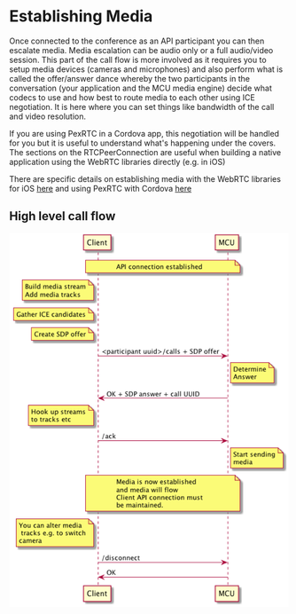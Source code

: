 ---
---
# Establishing Media

Once connected to the conference as an API participant you can then
escalate media.  Media escalation can be audio only or a full
audio/video session.  This part of the call flow is more involved as
it requires you to setup media devices (cameras and microphones) and
also perform what is called the offer/answer dance whereby the two
participants in the conversation (your application and the MCU media
engine) decide what codecs to use and how best to route media to each
other using ICE negotiation.  It is here where you can set things like
bandwidth of the call and video resolution.

If you are using PexRTC in a Cordova app, this negotiation will be handled for you but it is useful to understand what's happening under the covers.  The sections on the RTCPeerConnection are useful when building a native application using the WebRTC libraries directly (e.g. in iOS)

There are specific details on establishing media with the WebRTC libraries for iOS [here](ios_media) and using PexRTC with Cordova [here](cordova_initial_setup)

## High level call flow

<img src="images/media_flow_sequence.png" alt="basic media flow" style="display:block;margin:auto">
